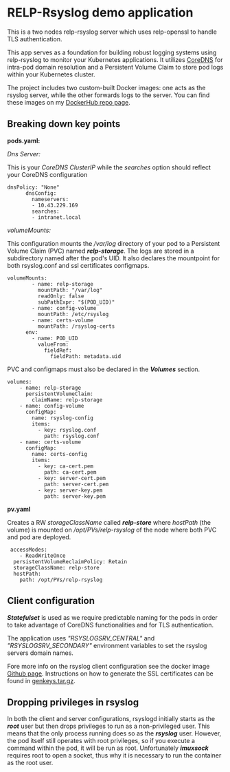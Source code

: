 # RELP-Rsyslog demo application
This is a two nodes relp-rsyslog server which uses relp-openssl to handle TLS authentication.

This app serves as a foundation for building robust logging systems using relp-rsyslog to monitor your Kubernetes applications. It utilizes [CoreDNS](https://github.com/psammarco/kubernetes/tree/master/coredns) for intra-pod domain resolution and a Persistent Volume Claim to store pod logs within your Kubernetes cluster.

The project includes two custom-built Docker images: one acts as the rsyslog server, while the other forwards logs to the server. You can find these images on my [DockerHub repo page](https://hub.docker.com/r/latrina/relp-rsyslog).

## Breaking down key points
**pods.yaml:**

_Dns Server:_

This is your _CoreDNS ClusterIP_ while the _searches_ option should reflect your CoreDNS configuration
```
dnsPolicy: "None"
      dnsConfig:
        nameservers:
        - 10.43.229.169
        searches:
        - intranet.local
```

_volumeMounts:_

This configuration mounts the _/var/log_ directory of your pod to a Persistent Volume Claim (PVC) named ***relp-storage***. The logs are stored in a subdirectory named after the pod's UID.
It also declares the mountpoint for both rsyslog.conf and ssl certificates configmaps.
```
volumeMounts:
        - name: relp-storage
          mountPath: "/var/log"
          readOnly: false
          subPathExpr: "$(POD_UID)"
        - name: config-volume
          mountPath: /etc/rsyslog
        - name: certs-volume
          mountPath: /rsyslog-certs
      env:
        - name: POD_UID
          valueFrom:
            fieldRef:
              fieldPath: metadata.uid
```
PVC and configmaps must also be declared in the ***Volumes*** section.
```
volumes:
    - name: relp-storage
      persistentVolumeClaim:
        claimName: relp-storage
    - name: config-volume
      configMap:
        name: rsyslog-config
        items:
          - key: rsyslog.conf
            path: rsyslog.conf
    - name: certs-volume
      configMap:
        name: certs-config
        items:
          - key: ca-cert.pem
            path: ca-cert.pem
          - key: server-cert.pem
            path: server-cert.pem
          - key: server-key.pem
            path: server-key.pem
```
**pv.yaml**

Creates a RW _storageClassName_ called ***relp-store*** where _hostPath_ (the volume) is mounted on _/opt/PVs/relp-rsyslog_ of the node where both PVC and pod are deployed.
```
 accessModes:
    - ReadWriteOnce
  persistentVolumeReclaimPolicy: Retain
  storageClassName: relp-store 
  hostPath:
    path: /opt/PVs/relp-rsyslog
```

## Client configuration
***Statefulset*** is used as we require predictable naming for the pods in order to take advantage of CoreDNS functionalities and for TLS authentication.

The application uses *"RSYSLOGSRV_CENTRAL"* and *"RSYSLOGSRV_SECONDARY"* environment variables to set the rsyslog servers domain names.

Fore more info on the rsyslog client configuration see the docker image [Github page](https://github.com/psammarco/dockerhub/tree/main/relp-rsyslog/rsyslog-client). Instructions on how to generate the SSL certificates can be found in [genkeys.tar.gz](https://github.com/psammarco/kubernetes/blob/master/relp-rsyslog/genkeys.tar.gz).

## Dropping privileges in rsyslog

In both the client and server configurations, rsyslogd initially starts as the ***root*** user but then drops privileges to run as a non-privileged user. This means that the only process running does so as the ***rsyslog*** user. However, the pod itself still operates with root privileges, so if you execute a command within the pod, it will be run as root. Unfortunately ***imuxsock*** requires root to open a socket, thus why it is necessary to run the container as the root user. 
